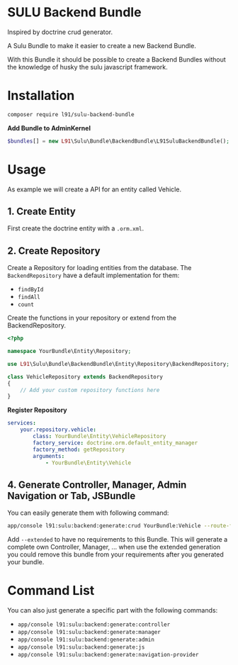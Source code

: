 # SULU Backend Bundle

Inspired by doctrine crud generator.

A Sulu Bundle to make it easier to create a new Backend Bundle.

With this Bundle it should be possible to create a Backend Bundles without
the knowledge of husky the sulu javascript framework.

# Installation

```bash
composer require l91/sulu-backend-bundle
```

**Add Bundle to AdminKernel**

```php
$bundles[] = new L91\Sulu\Bundle\BackendBundle\L91SuluBackendBundle();
```

# Usage

As example we will create a API for an entity called Vehicle.

## 1. Create Entity

First create the doctrine entity with a `.orm.xml`.

## 2. Create Repository

Create a Repository for loading entities from the database.
The `BackendRepository` have a default implementation for them:

 - `findById`
 - `findAll`
 - `count`
 
Create the functions in your repository or extend from the BackendRepository.

```php
<?php

namespace YourBundle\Entity\Repository;

use L91\Sulu\Bundle\BackendBundle\Entity\Repository\BackendRepository;

class VehicleRepository extends BackendRepository
{
    // Add your custom repository functions here
}
```

**Register Repository**

```yml
services:
    your.repository.vehicle:
        class: YourBundle\Entity\VehicleRepository
        factory_service: doctrine.orm.default_entity_manager
        factory_method: getRepository
        arguments:
            - YourBundle\Entity\Vehicle
```

## 4. Generate Controller, Manager, Admin Navigation or Tab, JSBundle

You can easily generate them with following command:

```bash
app/console l91:sulu:backend:generate:crud YourBundle:Vehicle --route-format yml --service-format yml
```

Add `--extended` to have no requirements to this Bundle. This will generate a complete own Controller, Manager, ...
when use the extended generation you could remove this bundle from your requirements after you generated your bundle.

# Command List

You can also just generate a specific part with the following commands:

 - `app/console l91:sulu:backend:generate:controller`
 - `app/console l91:sulu:backend:generate:manager`
 - `app/console l91:sulu:backend:generate:admin`
 - `app/console l91:sulu:backend:generate:js`
 - `app/console l91:sulu:backend:generate:navigation-provider`